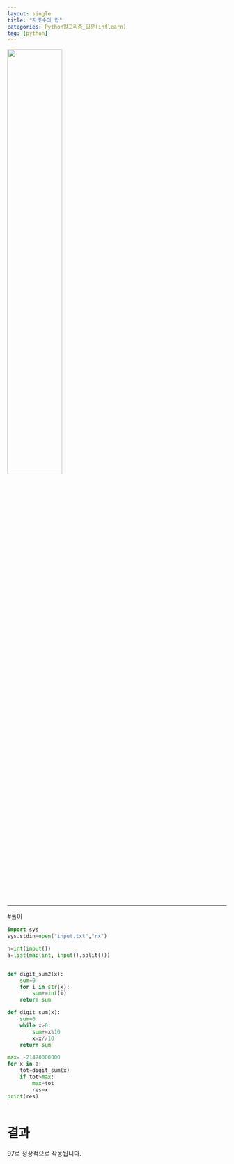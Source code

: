 ```yaml
---
layout: single
title: "자릿수의 합"
categories: Python알고리즘_입문(inflearn)
tag: [python]
---
```



<image src="https://user-images.githubusercontent.com/81250039/213105912-2f264bd4-7a4e-4351-b159-81dee9cc250c.png" width="50%" height="50%">

<hr>
#풀이 

```python
import sys
sys.stdin=open("input.txt","rx")

n=int(input())
a=list(map(int, input().split()))


def digit_sum2(x):
    sum=0
    for i in str(x):
        sum+=int(i)
    return sum

def digit_sum(x):
    sum=0
    while x>0:
        sum+=x%10
        x=x//10
    return sum

max= -21470000000
for x in a:
    tot=digit_sum(x)
    if tot>max:
        max=tot
        res=x
print(res)
    
```
# 결과
  97로 정상적으로 작동됩니다.
